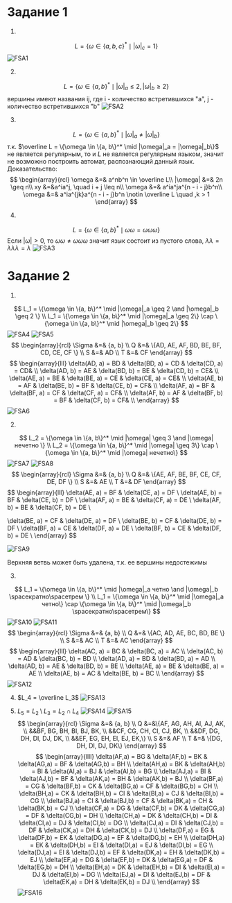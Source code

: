 # Задание 1
1. 
$$
L = \{\omega \in \{a, b, c\}^*\mid |\omega|_c = 1 \}
$$
![FSA1](./images/f1.png)

2. 
$$
L = \{\omega \in \{a, b\}^* \mid |\omega|_a \leq 2,|\omega|_b \geq 2 \}
$$
вершины имеют названия ij, где i - количество встретившихся "a", j - количество встретившихся "b"
![FSA2](./images/f2.png)

3. 
$$
L = \{\omega \in \{a, b\}^* \mid |\omega|_a \neq |\omega|_b\}
$$
т.к. $\overline L = \{\omega \in \{a, b\}^* \mid |\omega|_a = |\omega|_b\}$ не является регулярным, то и $L$ не является регулярным языком, значит не возможно построить автомат,  распознающий данный язык.
Доказательство:
$$
\begin{array}{rcl}
\omega &=& a^nb^n \in \overline L\\
|\omega| &=& 2n \geq n\\
xy &=&a^ia^j, \quad i + j \leq n\\
\omega &=& a^ia^ja^{n - i - j}b^n\\
\omega &=& a^ia^{jk}a^{n - i - j}b^n \notin \overline L \quad ,k > 1
\end{array}
$$

4. 
$$
L = \{\omega \in \{a, b\}^* \mid \omega\omega = \omega\omega\omega \}
$$
Если $|\omega| > 0$, то $\omega\omega \neq \omega\omega\omega$ значит язык состоит из пустого слова, $\lambda\lambda = \lambda\lambda\lambda = \lambda$
![FSA3](./images/f3.png)

# Задание 2
1. 

$$
L_1 = \{\omega \in \{a, b\}^* \mid |\omega|_a \geq 2 \and |\omega|_b \geq 2 \} \\
L_1 = \{\omega \in \{a, b\}^* \mid |\omega|_a \geq 2\} \cap
  \{\omega \in \{a, b\}^* \mid |\omega|_b \geq 2\}
$$
  ![FSA4](./images/f4.png)
  ![FSA5](./images/f5.png)
$$
\begin{array}{rcl}
  \Sigma &=& {a, b} \\
  Q &=& \{AD, AE, AF, BD, BE, BF, CD, CE, CF \} \\
  S &=& AD \\
  T &=& CF
  \end{array}
$$
$$
\begin{array}{lll}
  \delta(AD, a) = BD & \delta(BD, a) = CD & \delta(CD, a) = CD& \\
  \delta(AD, b) = AE & \delta(BD, b) = BE & \delta(CD, b) = CE& \\
  \delta(AE, a) = BE & \delta(BE, a) = CE & \delta(CE, a) = CE& \\
  \delta(AE, b) = AF & \delta(BE, b) = BF & \delta(CE, b) = CF& \\
  \delta(AF, a) = BF & \delta(BF, a) = CF & \delta(CF, a) = CF& \\
  \delta(AF, b) = AF & \delta(BF, b) = BF & \delta(CF, b) = CF& \\
  \end{array}
$$
  ![FSA6](./images/f6.png)

2. 

$$
L_2 = \{\omega \in \{a, b\}^* \mid |\omega| \geq 3 \and |\omega| нечетно \} \\
L_2 = \{\omega \in \{a, b\}^* \mid |\omega| \geq 3\} \cap
\{\omega \in \{a, b\}^* \mid |\omega| нечетно\}
$$
![FSA7](./images/f7.png)
![FSA8](./images/f8.png)
$$
\begin{array}{rcl}
  \Sigma &=& {a, b} \\
  Q &=& \{AE, AF, BE, BF, CE, CF, DE, DF \} \\
  S &=& AE \\
  T &=& DF
\end{array}
$$
$$
\begin{array}{lll}
  \delta(AE, a) = BF & \delta(CE, a) = DF  \\
  \delta(AE, b) = BF & \delta(CE, b) = DF \\
  \delta(AF, a) = BE & \delta(CF, a) = DE \\
  \delta(AF, b) = BE & \delta(CF, b) = DE \\

  \delta(BE, a) = CF & \delta(DE, a) = DF \\
  \delta(BE, b) = CF & \delta(DE, b) = DF \\
  \delta(BF, a) = CE & \delta(DF, a) = DE \\
  \delta(BF, b) = CE & \delta(DF, b) = DE \\
\end{array}
$$

![FSA9](./images/f9.png)

Верхняя ветвь может быть удалена, т.к. ее вершины недостежимы

3. 

$$
L_1 = \{\omega \in \{a, b\}^* \mid |\omega|_a четно \and |\omega|_b \spaceкратно\spaceтрем \} \\
  L_1 = \{\omega \in \{a, b\}^* \mid |\omega|_a четно\} \cap
  \{\omega \in \{a, b\}^* \mid |\omega|_b \spaceкратно\spaceтрем\}
$$
![FSA10](./images/f10.png)
![FSA11](./images/f11.png)
$$
\begin{array}{rcl}
  \Sigma &=& {a, b} \\
  Q &=& \{AC, AD, AE, BC, BD, BE \} \\
  S &=& AC \\
  T &=& AC
\end{array}
$$
$$
\begin{array}{lll}
  \delta(AC, a) = BC & \delta(BC, a) = AC \\
  \delta(AC, b) = AD & \delta(BC, b) = BD \\
  \delta(AD, a) = BD & \delta(BD, a) = AD \\
  \delta(AD, b) = AE & \delta(BD, b) = BE \\
  \delta(AE, a) = BE & \delta(BE, a) = AE \\
  \delta(AE, b) = AC & \delta(BE, b) = BC \\
  \end{array}
$$
![FSA12](./images/f12.png)

4. $L_4 = \overline L_3$
![FSA13](./images/f13.png)

5. $L_5 = L_2 \setminus L_3 = L_2 \cap L_4$
![FSA14](./images/f14.png)
![FSA15](./images/f15.png)
$$
\begin{array}{rcl}
\Sigma &=& {a, b} \\
Q &=&\{AF, AG, AH, AI, AJ, AK, \\
     &&BF, BG, BH, BI, BJ, BK, \\
     &&CF, CG, CH, CI, CJ, BK, \\  
     &&DF, DG, DH, DI, DJ, DK, \\
     &&EF, EG, EH, EI, EJ, EK,\} \\
S &=& AF \\
T &=& \{DG, DH, DI, DJ, DK\}
\end{array}
$$
$$
\begin{array}{llll}
\delta(AF,a) = BG &
\delta(AF,b) = BK & 
\delta(AG,a) = BF & 
\delta(AG,b) = BH \\
\delta(AH,a) = BK & 
\delta(AH,b) = BI & 
\delta(AI,a) = BJ & 
\delta(AI,b) = BG \\
\delta(AJ,a) = BI & 
\delta(AJ,b) = BF & 
\delta(AK,a) = BH & 
\delta(AK,b) = BJ \\
\delta(BF,a) = CG &
\delta(BF,b) = CK &
\delta(BG,a) = CF &
\delta(BG,b) = CH \\
\delta(BH,a) = CK &
\delta(BH,b) = CI &
\delta(BI,a) = CJ &
\delta(BI,b) = CG \\
\delta(BJ,a) = CI &
\delta(BJ,b) = CF &
\delta(BK,a) = CH &
\delta(BK,b) = CJ \\
\delta(CF,a) = DG &
\delta(CF,b) = DK &
\delta(CG,a) = DF &
\delta(CG,b) = DH \\
\delta(CH,a) = DK &
\delta(CH,b) = DI &
\delta(CI,a) = DJ &
\delta(CI,b) = DG \\
\delta(CJ,a) = DI &
\delta(CJ,b) = DF &
\delta(CK,a) = DH &
\delta(CK,b) = DJ \\
\delta(DF,a) = EG &
\delta(DF,b) = EK &
\delta(DG,a) = EF &
\delta(DG,b) = EH \\
\delta(DH,a) = EK &
\delta(DH,b) = EI &
\delta(DI,a) = EJ &
\delta(DI,b) = EG \\
\delta(DJ,a) = EI &
\delta(DJ,b) = EF &
\delta(DK,a) = EH &
\delta(DK,b) = EJ \\
\delta(EF,a) = DG &
\delta(EF,b) = DK &
\delta(EG,a) = DF &
\delta(EG,b) = DH \\
\delta(EH,a) = DK &
\delta(EH,b) = DI &
\delta(EI,a) = DJ &
\delta(EI,b) = DG \\
\delta(EJ,a) = DI &
\delta(EJ,b) = DF &
\delta(EK,a) = DH &
\delta(EK,b) = DJ \\
\end{array}
$$
![FSA16](./images/f16.png)